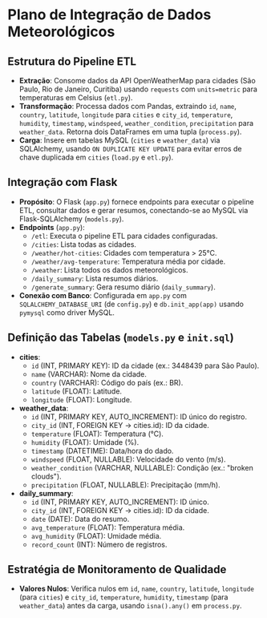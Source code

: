 # Plano de Integração de Dados Meteorológicos

## Estrutura do Pipeline ETL

- **Extração**: Consome dados da API OpenWeatherMap para cidades (São Paulo, Rio de Janeiro, Curitiba) usando `requests` com `units=metric` para temperaturas em Celsius (`etl.py`).
- **Transformação**: Processa dados com Pandas, extraindo `id`, `name`, `country`, `latitude`, `longitude` para `cities` e `city_id`, `temperature`, `humidity`, `timestamp`, `windspeed`, `weather_condition`, `precipitation` para `weather_data`. Retorna dois DataFrames em uma tupla (`process.py`).
- **Carga**: Insere em tabelas MySQL (`cities` e `weather_data`) via SQLAlchemy, usando `ON DUPLICATE KEY UPDATE` para evitar erros de chave duplicada em `cities` (`load.py` e `etl.py`).

## Integração com Flask

- **Propósito**: O Flask (`app.py`) fornece endpoints para executar o pipeline ETL, consultar dados e gerar resumos, conectando-se ao MySQL via Flask-SQLAlchemy (`models.py`).
- **Endpoints** (`app.py`):
  - `/etl`: Executa o pipeline ETL para cidades configuradas.
  - `/cities`: Lista todas as cidades.
  - `/weather/hot-cities`: Cidades com temperatura > 25°C.
  - `/weather/avg-temperature`: Temperatura média por cidade.
  - `/weather`: Lista todos os dados meteorológicos.
  - `/daily_summary`: Lista resumos diários.
  - `/generate_summary`: Gera resumo diário (`daily_summary`).
- **Conexão com Banco**: Configurada em `app.py` com `SQLALCHEMY_DATABASE_URI` (de `config.py`) e `db.init_app(app)` usando `pymysql` como driver MySQL.

## Definição das Tabelas (`models.py` e `init.sql`)

- **cities**:
  - `id` (INT, PRIMARY KEY): ID da cidade (ex.: 3448439 para São Paulo).
  - `name` (VARCHAR): Nome da cidade.
  - `country` (VARCHAR): Código do país (ex.: BR).
  - `latitude` (FLOAT): Latitude.
  - `longitude` (FLOAT): Longitude.
- **weather_data**:
  - `id` (INT, PRIMARY KEY, AUTO_INCREMENT): ID único do registro.
  - `city_id` (INT, FOREIGN KEY → cities.id): ID da cidade.
  - `temperature` (FLOAT): Temperatura (°C).
  - `humidity` (FLOAT): Umidade (%).
  - `timestamp` (DATETIME): Data/hora do dado.
  - `windspeed` (FLOAT, NULLABLE): Velocidade do vento (m/s).
  - `weather_condition` (VARCHAR, NULLABLE): Condição (ex.: "broken clouds").
  - `precipitation` (FLOAT, NULLABLE): Precipitação (mm/h).
- **daily_summary**:
  - `id` (INT, PRIMARY KEY, AUTO_INCREMENT): ID único.
  - `city_id` (INT, FOREIGN KEY → cities.id): ID da cidade.
  - `date` (DATE): Data do resumo.
  - `avg_temperature` (FLOAT): Temperatura média.
  - `avg_humidity` (FLOAT): Umidade média.
  - `record_count` (INT): Número de registros.

## Estratégia de Monitoramento de Qualidade

- **Valores Nulos**: Verifica nulos em `id`, `name`, `country`, `latitude`, `longitude` (para `cities`) e `city_id`, `temperature`, `humidity`, `timestamp` (para `weather_data`) antes da carga, usando `isna().any()` em `process.py`.
